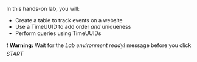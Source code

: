 In this hands-on lab, you will:

- Create a table to track events on a website
- Use a TimeUUID to add order *and* uniqueness 
- Perform queries using TimeUUIDs

❗ <strong>Warning:</strong> Wait for the *Lab environment ready!* message before you click *START*